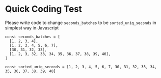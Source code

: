 # Quick Coding Test

Please write code to change `seconds_batches` to be `sorted_uniq_seconds` in simplest way in Javascript

```
const seconds_batches = [
  [1, 2, 3, 4],
  [1, 2, 3, 4, 5, 6, 7],
  [30, 31, 32, 33],
  [1, 2, 3, 32, 33, 34, 35, 36, 37, 38, 39, 40],
]

const sorted_uniq_seconds = [1, 2, 3, 4, 5, 6, 7, 30, 31, 32, 33, 34, 35, 36, 37, 38, 39, 40]
````